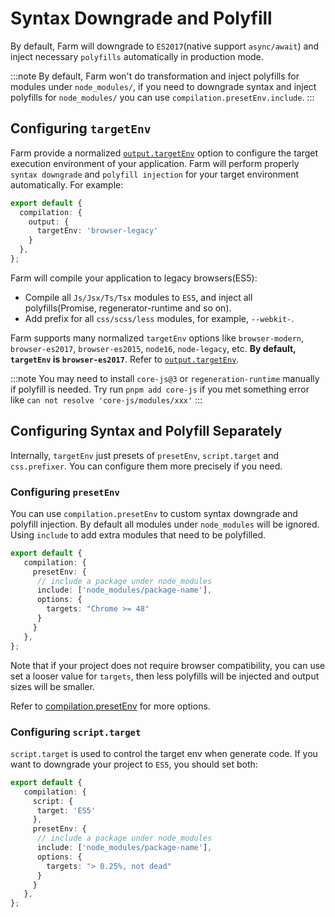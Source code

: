 # Syntax Downgrade and Polyfill
By default, Farm will downgrade to `ES2017`(native support `async/await`) and inject necessary `polyfills` automatically in production mode.

:::note
By default, Farm won't do transformation and inject polyfills for modules under `node_modules/`, if you need to downgrade syntax and inject polyfills for `node_modules/` you can use `compilation.presetEnv.include`.
:::

## Configuring `targetEnv`
Farm provide a normalized [`output.targetEnv`](/docs/config/compilation-options#output-targetenv) option to configure the target execution environment of your application. Farm will perform properly `syntax downgrade` and `polyfill injection` for your target environment automatically. For example:

```ts title="farm.config.ts"
export default {
  compilation: {
    output: {
      targetEnv: 'browser-legacy'
    }
  },
};
```

Farm will compile your application to legacy browsers(ES5):
* Compile all `Js/Jsx/Ts/Tsx` modules to `ES5`, and inject all polyfills(Promise, regenerator-runtime and so on).
* Add prefix for all `css/scss/less` modules, for example, `--webkit-`.

Farm supports many normalized `targetEnv` options like `browser-modern`, `browser-es2017`, `browser-es2015`, `node16`, `node-legacy`, etc. **By default, `targetEnv` is `browser-es2017`**. Refer to [`output.targetEnv`](/docs/config/compilation-options#output-targetenv).

:::note
You may need to install `core-js@3` or `regeneration-runtime` manually if polyfill is needed. Try run `pnpm add core-js` if you met something error like `can not resolve 'core-js/modules/xxx'`
:::

## Configuring Syntax and Polyfill Separately
Internally, `targetEnv` just presets of `presetEnv`, `script.target` and `css.prefixer`. You can configure them more precisely if you need.

### Configuring `presetEnv`
You can use `compilation.presetEnv` to custom syntax downgrade and polyfill injection. By default all modules under `node_modules` will be ignored. Using `include` to add extra modules that need to be polyfilled.

```ts title="farm.config.ts"
export default {
   compilation: {
     presetEnv: {
      // include a package under node_modules
      include: ['node_modules/package-name'],
      options: {
        targets: "Chrome >= 48"
      }
     }
   },
};
```

Note that if your project does not require browser compatibility, you can use set a looser value for `targets`, then less polyfills will be injected and output sizes will be smaller.

Refer to [compilation.presetEnv](/docs/config/farm-config#presetenv) for more options.

### Configuring `script.target`
`script.target` is used to control the target env when generate code. If you want to downgrade your project to `ES5`, you should set both:

```ts title="farm.config.ts"
export default {
   compilation: {
     script: {
      target: 'ES5'
     },
     presetEnv: {
      // include a package under node_modules
      include: ['node_modules/package-name'],
      options: {
        targets: "> 0.25%, not dead"
      }
     }
   },
};
```